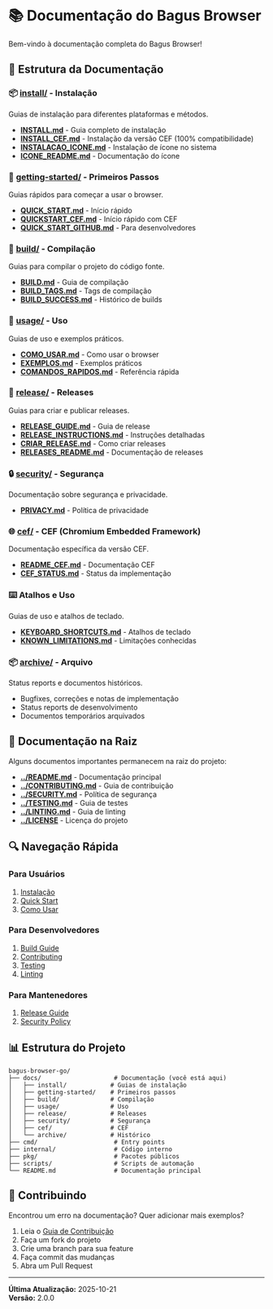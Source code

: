 # 📚 Documentação do Bagus Browser

Bem-vindo à documentação completa do Bagus Browser!

## 📁 Estrutura da Documentação

### 📦 [install/](install/) - Instalação
Guias de instalação para diferentes plataformas e métodos.

- **[INSTALL.md](install/INSTALL.md)** - Guia completo de instalação
- **[INSTALL_CEF.md](install/INSTALL_CEF.md)** - Instalação da versão CEF (100% compatibilidade)
- **[INSTALACAO_ICONE.md](install/INSTALACAO_ICONE.md)** - Instalação de ícone no sistema
- **[ICONE_README.md](install/ICONE_README.md)** - Documentação do ícone

### 🚀 [getting-started/](getting-started/) - Primeiros Passos
Guias rápidos para começar a usar o browser.

- **[QUICK_START.md](getting-started/QUICK_START.md)** - Início rápido
- **[QUICKSTART_CEF.md](getting-started/QUICKSTART_CEF.md)** - Início rápido com CEF
- **[QUICK_START_GITHUB.md](getting-started/QUICK_START_GITHUB.md)** - Para desenvolvedores

### 🔨 [build/](build/) - Compilação
Guias para compilar o projeto do código fonte.

- **[BUILD.md](build/BUILD.md)** - Guia de compilação
- **[BUILD_TAGS.md](build/BUILD_TAGS.md)** - Tags de compilação
- **[BUILD_SUCCESS.md](build/BUILD_SUCCESS.md)** - Histórico de builds

### 📖 [usage/](usage/) - Uso
Guias de uso e exemplos práticos.

- **[COMO_USAR.md](usage/COMO_USAR.md)** - Como usar o browser
- **[EXEMPLOS.md](usage/EXEMPLOS.md)** - Exemplos práticos
- **[COMANDOS_RAPIDOS.md](usage/COMANDOS_RAPIDOS.md)** - Referência rápida

### 🚢 [release/](release/) - Releases
Guias para criar e publicar releases.

- **[RELEASE_GUIDE.md](release/RELEASE_GUIDE.md)** - Guia de release
- **[RELEASE_INSTRUCTIONS.md](release/RELEASE_INSTRUCTIONS.md)** - Instruções detalhadas
- **[CRIAR_RELEASE.md](release/CRIAR_RELEASE.md)** - Como criar releases
- **[RELEASES_README.md](release/RELEASES_README.md)** - Documentação de releases

### 🔒 [security/](security/) - Segurança
Documentação sobre segurança e privacidade.

- **[PRIVACY.md](security/PRIVACY.md)** - Política de privacidade

### 🌐 [cef/](cef/) - CEF (Chromium Embedded Framework)
Documentação específica da versão CEF.

- **[README_CEF.md](cef/README_CEF.md)** - Documentação CEF
- **[CEF_STATUS.md](cef/CEF_STATUS.md)** - Status da implementação

### ⌨️ Atalhos e Uso
Guias de uso e atalhos de teclado.

- **[KEYBOARD_SHORTCUTS.md](KEYBOARD_SHORTCUTS.md)** - Atalhos de teclado
- **[KNOWN_LIMITATIONS.md](KNOWN_LIMITATIONS.md)** - Limitações conhecidas

### 📦 [archive/](archive/) - Arquivo
Status reports e documentos históricos.

- Bugfixes, correções e notas de implementação
- Status reports de desenvolvimento
- Documentos temporários arquivados

## 🔗 Documentação na Raiz

Alguns documentos importantes permanecem na raiz do projeto:

- **[../README.md](../README.md)** - Documentação principal
- **[../CONTRIBUTING.md](../CONTRIBUTING.md)** - Guia de contribuição
- **[../SECURITY.md](../SECURITY.md)** - Política de segurança
- **[../TESTING.md](../TESTING.md)** - Guia de testes
- **[../LINTING.md](../LINTING.md)** - Guia de linting
- **[../LICENSE](../LICENSE)** - Licença do projeto

## 🔍 Navegação Rápida

### Para Usuários
1. [Instalação](install/INSTALL.md)
2. [Quick Start](getting-started/QUICK_START.md)
3. [Como Usar](usage/COMO_USAR.md)

### Para Desenvolvedores
1. [Build Guide](build/BUILD.md)
2. [Contributing](../CONTRIBUTING.md)
3. [Testing](../TESTING.md)
4. [Linting](../LINTING.md)

### Para Mantenedores
1. [Release Guide](release/RELEASE_GUIDE.md)
2. [Security Policy](../SECURITY.md)

## 📊 Estrutura do Projeto

```
bagus-browser-go/
├── docs/                    # Documentação (você está aqui)
│   ├── install/            # Guias de instalação
│   ├── getting-started/    # Primeiros passos
│   ├── build/              # Compilação
│   ├── usage/              # Uso
│   ├── release/            # Releases
│   ├── security/           # Segurança
│   ├── cef/                # CEF
│   └── archive/            # Histórico
├── cmd/                     # Entry points
├── internal/                # Código interno
├── pkg/                     # Pacotes públicos
├── scripts/                 # Scripts de automação
└── README.md                # Documentação principal
```

## 🤝 Contribuindo

Encontrou um erro na documentação? Quer adicionar mais exemplos?

1. Leia o [Guia de Contribuição](../CONTRIBUTING.md)
2. Faça um fork do projeto
3. Crie uma branch para sua feature
4. Faça commit das mudanças
5. Abra um Pull Request

---

**Última Atualização:** 2025-10-21  
**Versão:** 2.0.0
